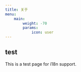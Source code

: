 ```yaml
---
title: 关于
menu:
    main: 
        weight: -70
        params:
            icon: user
---
```


## test

This is a test page for i18n support.
